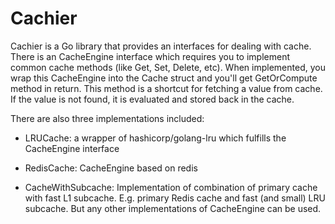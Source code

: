 # Cachier

Cachier is a Go library that provides an interfaces for dealing with cache.
There is an CacheEngine interface which requires you to implement common cache
methods (like Get, Set, Delete, etc). When implemented, you wrap this
CacheEngine into the Cache struct and you'll get GetOrCompute method in return.
This method is a shortcut for fetching a value from cache. If the value
is not found, it is evaluated and stored back in the cache.

There are also three implementations included:

 - LRUCache: a wrapper of hashicorp/golang-lru which fulfills the CacheEngine
   interface

 - RedisCache: CacheEngine based on redis

 - CacheWithSubcache: Implementation of combination of primary cache with fast
   L1 subcache. E.g. primary Redis cache and fast (and small) LRU subcache.
   But any other implementations of CacheEngine can be used.
